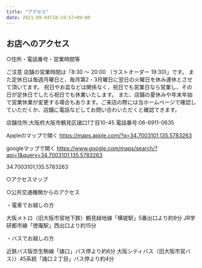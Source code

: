 ```yaml
---
title: "アクセス"
date: 2021-09-04T18:19:57+09:00
---
```


<h2>お店へのアクセス</h2>

○住所・電話番号・営業時間等

ご注意
店舗の営業時間は「8:30 ～ 20:00 （ラストオーダー 19:30)」です。
また定休日は毎週月曜日と、毎月第2・3月曜日に翌日の火曜日を休み連休とさせて頂いてます。
祝日やお盆などは関係なく、祝日でも営業日なら営業し、その日が定休日でしたら祝日でも休業いたします。
また、店舗の夏休みや年末年始で営業休業が変更する場合もあります。ご来店の際には当ホームページで確認していただくか、店舗に電話などしてお問い合わいただくと確認できます。


店舗住所:大阪府大阪市鶴見区諸口1丁目10-45
電話番号:06-6911-0635


Appleのマップで開く
https://maps.apple.com/?q=34.7003101,135.5783263

googleマップで開く
https://www.google.com/maps/search/?api=1&query=34.7003101,135.5783263

34.7003101,135.5783263

○アクセスマップ

○公共交通機関からのアクセス

・電車でお越しの方

大阪メトロ（旧大阪市営地下鉄）鶴見緑地線「横堤駅」5番出口より約9分
JR学研都市線「徳庵駅」西出口より約15分

・バスでお越しの方

近鉄バス阪奈生駒線「諸口」バス停より約6分
大阪シティバス（旧大阪市営バス））45系統「諸口２丁目」バス停より約4分
